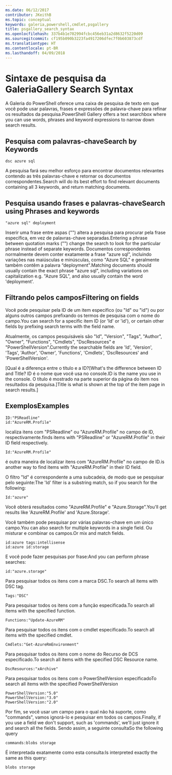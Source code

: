 ```yaml
---
ms.date: 06/12/2017
contributor: JKeithB
ms.topic: conceptual
keywords: galeria,powershell,cmdlet,psgallery
title: psgallery_search_syntax
ms.openlocfilehash: 337b4b1e702994fcbc456eb31a2d8632f5220d09
ms.sourcegitcommit: cf195b090b3223fa4917206dfec7f0b603873cdf
ms.translationtype: HT
ms.contentlocale: pt-BR
ms.lasthandoff: 04/09/2018
---
```

# <a name="gallery-search-syntax"></a><span data-ttu-id="182fa-103">Sintaxe de pesquisa da Galeria</span><span class="sxs-lookup"><span data-stu-id="182fa-103">Gallery Search Syntax</span></span>

<span data-ttu-id="182fa-104">A Galeria do PowerShell oferece uma caixa de pesquisa de texto em que você pode usar palavras, frases e expressões de palavra-chave para refinar os resultados da pesquisa.</span><span class="sxs-lookup"><span data-stu-id="182fa-104">PowerShell Gallery offers a text searchbox where you can use words, phrases and keyword expressions to narrow down search results.</span></span>

## <a name="search-by-keywords"></a><span data-ttu-id="182fa-105">Pesquisa com palavras-chave</span><span class="sxs-lookup"><span data-stu-id="182fa-105">Search by Keywords</span></span>

    dsc azure sql

<span data-ttu-id="182fa-106">A pesquisa fará seu melhor esforço para encontrar documentos relevantes contendo as três palavras-chave e retornar os documentos correspondentes.</span><span class="sxs-lookup"><span data-stu-id="182fa-106">Search will do its best effort to find relevant documents containing all 3 keywords, and return matching documents.</span></span>

## <a name="search-using-phrases-and-keywords"></a><span data-ttu-id="182fa-107">Pesquisa usando frases e palavras-chave</span><span class="sxs-lookup"><span data-stu-id="182fa-107">Search using Phrases and keywords</span></span>

    "azure sql" deployment

<span data-ttu-id="182fa-108">Inserir uma frase entre aspas ("") altera a pesquisa para procurar pela frase específica, em vez de palavras-chave separadas.</span><span class="sxs-lookup"><span data-stu-id="182fa-108">Entering a phrase between quotation marks ("") change the search to look for the particular phrase instead of separate keywords.</span></span>
<span data-ttu-id="182fa-109">Documentos correspondentes normalmente devem conter exatamente a frase "azure sql", incluindo variações nas maiúsculas e minúsculas, como "Azure SQL" e geralmente também contêm a palavra “deployment".</span><span class="sxs-lookup"><span data-stu-id="182fa-109">Matching documents should usually contain the exact phrase "azure sql", including variations on capitalization e.g. "Azure SQL", and also usually contain the word 'deployment'.</span></span>

## <a name="filtering-on-fields"></a><span data-ttu-id="182fa-110">Filtrando pelos campos</span><span class="sxs-lookup"><span data-stu-id="182fa-110">Filtering on fields</span></span>

<span data-ttu-id="182fa-111">Você pode pesquisar pela ID de um item específico (ou "Id" ou "id") ou por alguns outros campos prefixando os termos de pesquisa com o nome do campo.</span><span class="sxs-lookup"><span data-stu-id="182fa-111">You can search for a specific item ID (or 'Id' or 'id'), or certain other fields by prefixing search terms with the field name.</span></span>

<span data-ttu-id="182fa-112">Atualmente, os campos pesquisáveis são "Id", "Version", "Tags", "Author", "Owner", "Functions", "Cmdlets", "DscResources" e "PowerShellVersion".</span><span class="sxs-lookup"><span data-stu-id="182fa-112">Currently the searchable fields are 'Id', 'Version', 'Tags', 'Author', 'Owner', 'Functions', 'Cmdlets', 'DscResources' and 'PowerShellVersion'.</span></span>

<span data-ttu-id="182fa-113">[Qual é a diferença entre o título e a ID?</span><span class="sxs-lookup"><span data-stu-id="182fa-113">[What's the difference between ID and Title?</span></span> <span data-ttu-id="182fa-114">ID é o nome que você usa no console.</span><span class="sxs-lookup"><span data-stu-id="182fa-114">ID is the name you use in the console.</span></span> <span data-ttu-id="182fa-115">O título é mostrado na parte superior da página do item nos resultados da pesquisa.]</span><span class="sxs-lookup"><span data-stu-id="182fa-115">Title is what is shown at the top of the item page in search results.]</span></span>

## <a name="examples"></a><span data-ttu-id="182fa-116">Exemplos</span><span class="sxs-lookup"><span data-stu-id="182fa-116">Examples</span></span>

    ID:"PSReadline"
    id:"AzureRM.Profile"

<span data-ttu-id="182fa-117">localiza itens com "PSReadline" ou "AzureRM.Profile" no campo de ID, respectivamente.</span><span class="sxs-lookup"><span data-stu-id="182fa-117">finds items with "PSReadline" or "AzureRM.Profile" in their ID field respectively.</span></span>

    Id:"AzureRM.Profile"

<span data-ttu-id="182fa-118">é outra maneira de localizar itens com "AzureRM.Profile" no campo de ID.</span><span class="sxs-lookup"><span data-stu-id="182fa-118">is another way to find items with "AzureRM.Profile" in their ID field.</span></span>

<span data-ttu-id="182fa-119">O filtro "Id" é correspondente a uma subcadeia, de modo que se pesquisar pelo seguinte:</span><span class="sxs-lookup"><span data-stu-id="182fa-119">The 'Id' filter is a substring match, so if you search for the following:</span></span>

    Id:"azure"

<span data-ttu-id="182fa-120">Você obterá resultados como "AzureRM.Profile" e "Azure.Storage".</span><span class="sxs-lookup"><span data-stu-id="182fa-120">You'll get results like 'AzureRM.Profile' and 'Azure.Storage'.</span></span>

<span data-ttu-id="182fa-121">Você também pode pesquisar por várias palavras-chave em um único campo.</span><span class="sxs-lookup"><span data-stu-id="182fa-121">You can also search for multiple keywords in a single field.</span></span> <span data-ttu-id="182fa-122">Ou misturar e combinar os campos.</span><span class="sxs-lookup"><span data-stu-id="182fa-122">Or mix and match fields.</span></span>

    id:azure tags:intellisense
    id:azure id:storage

<span data-ttu-id="182fa-123">E você pode fazer pesquisas por frase:</span><span class="sxs-lookup"><span data-stu-id="182fa-123">And you can perform phrase searches:</span></span>

    id:"azure.storage"


<span data-ttu-id="182fa-124">Para pesquisar todos os itens com a marca DSC.</span><span class="sxs-lookup"><span data-stu-id="182fa-124">To search all items with DSC tag.</span></span>

    Tags:"DSC"

<span data-ttu-id="182fa-125">Para pesquisar todos os itens com a função especificada.</span><span class="sxs-lookup"><span data-stu-id="182fa-125">To search all items with the specified function.</span></span>

    Functions:"Update-AzureRM"

<span data-ttu-id="182fa-126">Para pesquisar todos os itens com o cmdlet especificado.</span><span class="sxs-lookup"><span data-stu-id="182fa-126">To search all items with the specified cmdlet.</span></span>

    Cmdlets:"Get-AzureRmEnvironment"

<span data-ttu-id="182fa-127">Para pesquisar todos os itens com o nome do Recurso de DCS especificado.</span><span class="sxs-lookup"><span data-stu-id="182fa-127">To search all items with the specified DSC Resource name.</span></span>

    DscResources:"xArchive"

<span data-ttu-id="182fa-128">Para pesquisar todos os itens com o PowerShellVersion especificado</span><span class="sxs-lookup"><span data-stu-id="182fa-128">To search all items with the specified PowerShellVersion</span></span>

    PowerShellVersion:"5.0"
    PowerShellVersion:"3.0"
    PowerShellVersion:"2.0"


<span data-ttu-id="182fa-129">Por fim, se você usar um campo para o qual não há suporte, como "commands", vamos ignorá-lo e pesquisar em todos os campos.</span><span class="sxs-lookup"><span data-stu-id="182fa-129">Finally, if you use a field we don't support, such as 'commands', we'll just ignore it and search all the fields.</span></span> <span data-ttu-id="182fa-130">Sendo assim, a seguinte consulta</span><span class="sxs-lookup"><span data-stu-id="182fa-130">So the following query</span></span>

    commands:blobs storage

<span data-ttu-id="182fa-131">É interpretada exatamente como esta consulta:</span><span class="sxs-lookup"><span data-stu-id="182fa-131">Is interpreted exactly the same as this query:</span></span>

    blobs storage